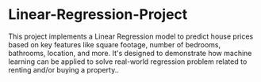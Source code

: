 # Linear-Regression-Project
This project implements a Linear Regression model to predict house prices based on key features like square footage, number of bedrooms, bathrooms, location, and more. It's designed to demonstrate how machine learning can be applied to solve real-world regression problem related to renting and/or buying a property..
